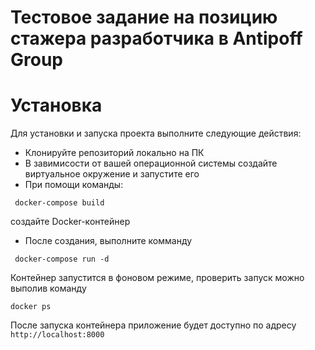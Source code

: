 # Тестовое задание на позицию стажера разработчика в Antipoff Group 

# Установка 

Для установки и запуска проекта выполните следующие действия:

- Клонируйте репозиторий локально на ПК
- В завимисости от вашей операционной системы создайте виртуальное окружение и запустите его
- При помощи команды:

```
 docker-compose build
```

создайте Docker-контейнер

- После создания, выполните комманду
  
```
 docker-compose run -d
```
 

  Контейнер запустится в фоновом режиме, проверить запуск можно выполив команду

 ```
 docker ps
```

После запуска контейнера приложение будет доступно по адресу ```http://localhost:8000```
  
